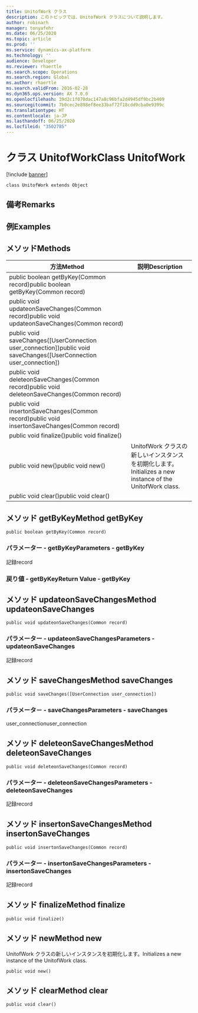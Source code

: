```yaml
---
title: UnitofWork クラス
description: このトピックでは、UnitofWork クラスについて説明します。
author: robinarh
manager: tonyafehr
ms.date: 06/25/2020
ms.topic: article
ms.prod: ''
ms.service: dynamics-ax-platform
ms.technology: ''
audience: Developer
ms.reviewer: rhaertle
ms.search.scope: Operations
ms.search.region: Global
ms.author: rhaertle
ms.search.validFrom: 2016-02-28
ms.dyn365.ops.version: AX 7.0.0
ms.openlocfilehash: 39d2c1f070dac147a8c96bfa2d4945df9bc2b409
ms.sourcegitcommit: 7b0cec2e898ef8ee33baf72f18cdd9cba0e9399c
ms.translationtype: HT
ms.contentlocale: ja-JP
ms.lasthandoff: 06/25/2020
ms.locfileid: "3502785"
---
```

# <a name="class-unitofwork"></a><span data-ttu-id="bf4b0-103">クラス UnitofWork</span><span class="sxs-lookup"><span data-stu-id="bf4b0-103">Class UnitofWork</span></span>

[!include [banner](../../includes/banner.md)]


```xpp
class UnitofWork extends Object
```

## <a name="remarks"></a><span data-ttu-id="bf4b0-104">備考</span><span class="sxs-lookup"><span data-stu-id="bf4b0-104">Remarks</span></span>

## <a name="examples"></a><span data-ttu-id="bf4b0-105">例</span><span class="sxs-lookup"><span data-stu-id="bf4b0-105">Examples</span></span>

## <a name="methods"></a><span data-ttu-id="bf4b0-106">メソッド</span><span class="sxs-lookup"><span data-stu-id="bf4b0-106">Methods</span></span>

| <span data-ttu-id="bf4b0-107">方法</span><span class="sxs-lookup"><span data-stu-id="bf4b0-107">Method</span></span>                                                       | <span data-ttu-id="bf4b0-108">説明</span><span class="sxs-lookup"><span data-stu-id="bf4b0-108">Description</span></span>                                         |
|--------------------------------------------------------------|-----------------------------------------------------|
| <span data-ttu-id="bf4b0-109">public boolean getByKey(Common record)</span><span class="sxs-lookup"><span data-stu-id="bf4b0-109">public boolean getByKey(Common record)</span></span>                       |                                                     |
| <span data-ttu-id="bf4b0-110">public void updateonSaveChanges(Common record)</span><span class="sxs-lookup"><span data-stu-id="bf4b0-110">public void updateonSaveChanges(Common record)</span></span>               |                                                     |
| <span data-ttu-id="bf4b0-111">public void saveChanges(\[UserConnection user\_connection\])</span><span class="sxs-lookup"><span data-stu-id="bf4b0-111">public void saveChanges(\[UserConnection user\_connection\])</span></span> |                                                     |
| <span data-ttu-id="bf4b0-112">public void deleteonSaveChanges(Common record)</span><span class="sxs-lookup"><span data-stu-id="bf4b0-112">public void deleteonSaveChanges(Common record)</span></span>               |                                                     |
| <span data-ttu-id="bf4b0-113">public void insertonSaveChanges(Common record)</span><span class="sxs-lookup"><span data-stu-id="bf4b0-113">public void insertonSaveChanges(Common record)</span></span>               |                                                     |
| <span data-ttu-id="bf4b0-114">public void finalize()</span><span class="sxs-lookup"><span data-stu-id="bf4b0-114">public void finalize()</span></span>                                       |                                                     |
| <span data-ttu-id="bf4b0-115">public void new()</span><span class="sxs-lookup"><span data-stu-id="bf4b0-115">public void new()</span></span>                                            | <span data-ttu-id="bf4b0-116">UnitofWork クラスの新しいインスタンスを初期化します。</span><span class="sxs-lookup"><span data-stu-id="bf4b0-116">Initializes a new instance of the UnitofWork class.</span></span> |
| <span data-ttu-id="bf4b0-117">public void clear()</span><span class="sxs-lookup"><span data-stu-id="bf4b0-117">public void clear()</span></span>                                          |                                                     |

## <a name="method-getbykey"></a><span data-ttu-id="bf4b0-118">メソッド getByKey</span><span class="sxs-lookup"><span data-stu-id="bf4b0-118">Method getByKey</span></span>

```xpp
public boolean getByKey(Common record)
```

### <a name="parameters---getbykey"></a><span data-ttu-id="bf4b0-119">パラメーター - getByKey</span><span class="sxs-lookup"><span data-stu-id="bf4b0-119">Parameters - getByKey</span></span>

<span data-ttu-id="bf4b0-120">記録</span><span class="sxs-lookup"><span data-stu-id="bf4b0-120">record</span></span>  

### <a name="return-value---getbykey"></a><span data-ttu-id="bf4b0-121">戻り値 - getByKey</span><span class="sxs-lookup"><span data-stu-id="bf4b0-121">Return Value - getByKey</span></span>

## <a name="method-updateonsavechanges"></a><span data-ttu-id="bf4b0-122">メソッド updateonSaveChanges</span><span class="sxs-lookup"><span data-stu-id="bf4b0-122">Method updateonSaveChanges</span></span>

```xpp
public void updateonSaveChanges(Common record)
```

### <a name="parameters---updateonsavechanges"></a><span data-ttu-id="bf4b0-123">パラメーター - updateonSaveChanges</span><span class="sxs-lookup"><span data-stu-id="bf4b0-123">Parameters - updateonSaveChanges</span></span>

<span data-ttu-id="bf4b0-124">記録</span><span class="sxs-lookup"><span data-stu-id="bf4b0-124">record</span></span>  

## <a name="method-savechanges"></a><span data-ttu-id="bf4b0-125">メソッド saveChanges</span><span class="sxs-lookup"><span data-stu-id="bf4b0-125">Method saveChanges</span></span>

```xpp
public void saveChanges([UserConnection user_connection])
```

### <a name="parameters---savechanges"></a><span data-ttu-id="bf4b0-126">パラメータ－ - saveChanges</span><span class="sxs-lookup"><span data-stu-id="bf4b0-126">Parameters - saveChanges</span></span>

<span data-ttu-id="bf4b0-127">user\_connection</span><span class="sxs-lookup"><span data-stu-id="bf4b0-127">user\_connection</span></span>  

## <a name="method-deleteonsavechanges"></a><span data-ttu-id="bf4b0-128">メソッド deleteonSaveChanges</span><span class="sxs-lookup"><span data-stu-id="bf4b0-128">Method deleteonSaveChanges</span></span>

```xpp
public void deleteonSaveChanges(Common record)
```

### <a name="parameters---deleteonsavechanges"></a><span data-ttu-id="bf4b0-129">パラメーター - deleteonSaveChanges</span><span class="sxs-lookup"><span data-stu-id="bf4b0-129">Parameters - deleteonSaveChanges</span></span>

<span data-ttu-id="bf4b0-130">記録</span><span class="sxs-lookup"><span data-stu-id="bf4b0-130">record</span></span>  

## <a name="method-insertonsavechanges"></a><span data-ttu-id="bf4b0-131">メソッド insertonSaveChanges</span><span class="sxs-lookup"><span data-stu-id="bf4b0-131">Method insertonSaveChanges</span></span>

```xpp
public void insertonSaveChanges(Common record)
```

### <a name="parameters---insertonsavechanges"></a><span data-ttu-id="bf4b0-132">パラメーター - insertonSaveChanges</span><span class="sxs-lookup"><span data-stu-id="bf4b0-132">Parameters - insertonSaveChanges</span></span>

<span data-ttu-id="bf4b0-133">記録</span><span class="sxs-lookup"><span data-stu-id="bf4b0-133">record</span></span>  

## <a name="method-finalize"></a><span data-ttu-id="bf4b0-134">メソッド finalize</span><span class="sxs-lookup"><span data-stu-id="bf4b0-134">Method finalize</span></span>

```xpp
public void finalize()
```

## <a name="method-new"></a><span data-ttu-id="bf4b0-135">メソッド new</span><span class="sxs-lookup"><span data-stu-id="bf4b0-135">Method new</span></span>

<span data-ttu-id="bf4b0-136">UnitofWork クラスの新しいインスタンスを初期化します。</span><span class="sxs-lookup"><span data-stu-id="bf4b0-136">Initializes a new instance of the UnitofWork class.</span></span>

```xpp
public void new()
```

## <a name="method-clear"></a><span data-ttu-id="bf4b0-137">メソッド clear</span><span class="sxs-lookup"><span data-stu-id="bf4b0-137">Method clear</span></span>

```xpp
public void clear()
```

